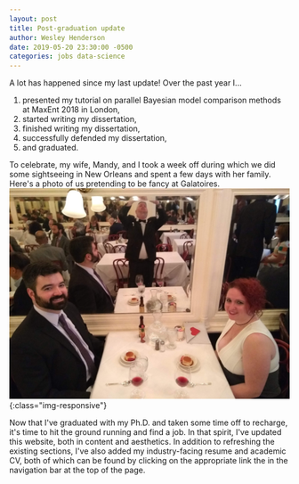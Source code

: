 ```yaml
---
layout: post
title: Post-graduation update
author: Wesley Henderson
date: 2019-05-20 23:30:00 -0500
categories: jobs data-science
---
```


A lot has happened since my last update! Over the past year I...

1. presented my tutorial on parallel Bayesian model comparison methods at MaxEnt 2018 in London,
2. started writing my dissertation,
3. finished writing my dissertation,
4. successfully defended my dissertation,
5. and graduated.

To celebrate, my wife, Mandy, and I took a week off during which we did some sightseeing in New Orleans and spent a few days with her family. Here's a photo of us pretending to be fancy at Galatoires.
![galatoires](gallatoires.jpg){:class="img-responsive"}

Now that I've graduated with my Ph.D. and taken some time off to recharge, it's time to hit the ground running and find a job. In that spirit, I've updated this website, both in content and aesthetics. In addition to refreshing the existing sections, I've also added my industry-facing resume and academic CV, both of which can be found by clicking on the appropriate link the in the navigation bar at the top of the page.
